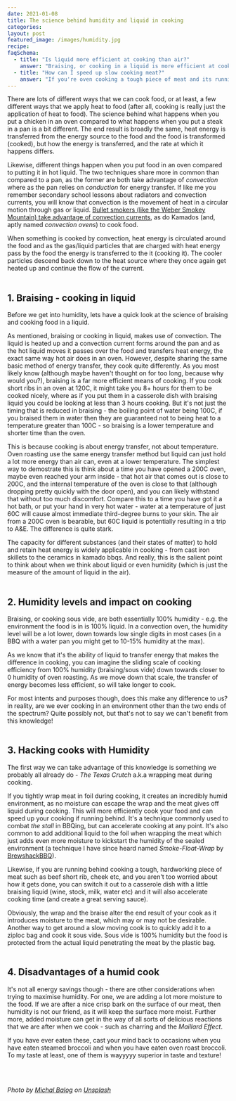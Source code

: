 ```yaml
---
date: 2021-01-08
title: The science behind humidity and liquid in cooking
categories:
layout: post
featured_image: /images/humidity.jpg
recipe:
faqSchema:
  - title: "Is liquid more efficient at cooking than air?"
    answer: "Braising, or cooking in a liquid is more efficient at cooking in an oven, as liquid has a greater capacity to store and transfer heat energy. For this reason, braising can reduce cooking time over 50% as well as cooking at lower temperatures"
  - title: "How can I speed up slow cooking meat?"
    answer: "If you're oven cooking a tough piece of meat and its running behind time, you can speed up cooking time by increasing the humidity. You can do this either my transferring the meat to a casserole dish with some braising liquid, or alternatively tightly wrapping the meat in foil so no steam can escape"
---
```


There are lots of different ways that we can cook food, or at least, a few different ways that we apply heat to food (after all, cooking is really just the application of heat to food). The science behind what happens when you put a chicken in an oven compared to what happens when you put a steak in a pan is a bit different. The end result is broadly the same, heat energy is transferred from the energy source to the food and the food is transformed (cooked), but how the energy is transferred, and the rate at which it happens differs.

Likewise, different things happen when you put food in an oven compared to putting it in hot liquid. The two techniques share more in common than compared to a pan, as the former are both take advantage of _convection_ where as the pan relies on _conduction_ for energy transfer. If like me you remember secondary school lessons about radiators and convection currents, you will know that convection is the movement of heat in a circular motion through gas or liquid. <a href="/science/2017/01/07/how-to-wsm/" target="_blank">Bullet smokers (like the Weber Smokey Mountain) take advantage of convection currents</a>, as do Kamados (and, aptly named _convection ovens_) to cook food.

When something is cooked by convection, heat energy is circulated around the food and as the gas/liquid particles that are charged with heat energy pass by the food the energy is transferred to the it (cooking it). The cooler particles descend back down to the heat source where they once again get heated up and continue the flow of the current.
<br>
<br>

## 1. Braising - cooking in liquid
Before we get into humidity, lets have a quick look at the science of braising and cooking food in a liquid.

As mentioned, braising or cooking in liquid, makes use of convection. The liquid is heated up and a convection current forms around the pan and as the hot liquid moves it passes over the food and transfers heat energy, the exact same way hot air does in an oven. However, despite sharing the same basic method of energy transfer, they cook quite differently. As you most likely know (although maybe haven't thought on for too long, because why would you?), braising is a far more efficient means of cooking. If you cook short ribs in an oven at 120C, it might take you 8+ hours for them to be cooked nicely, where as if you put them in a casserole dish with braising liquid you could be looking at less than 3 hours cooking. But it's not just the timing that is reduced in braising - the boiling point of water being 100C, if you braised them in water then they are guaranteed not to being heat to a temperature greater than 100C - so braising is a lower temperature and shorter time than the oven.

This is because cooking is about energy transfer, not about temperature. Oven roasting use the same energy transfer method but liquid can just hold a lot more energy than air can, even at a lower temperature. The simplest way to demostrate this is think about a time you have opened a 200C oven, maybe even reached your arm inside - that hot air that comes out is close to 200C, and the internal temperature of the oven is close to that (although dropping pretty quickly with the door open), and you can likely withstand that without too much discomfort. Compare this to a time you have got it a hot bath, or put your hand in very hot water - water at a temperature of just 60C will cause almost immediate third-degree burns to your skin. The air from a 200C oven is bearable, but 60C liquid is potentially resulting in a trip to A&E. The difference is quite stark.

The capacity for different substances (and their states of matter) to hold and retain heat energy is widely applicable in cooking - from cast iron skillets to the ceramics in kamado bbqs. And really, this is the salient point to think about when we think about liquid or even humidity (which is just the measure of the amount of liquid in the air).
<br>
<br>

## 2. Humidity levels and impact on cooking
Braising, or cooking sous vide, are both essentially 100% humidity - e.g. the environment the food is in is 100% liquid. In a convection oven, the humidity level will be a lot lower, down towards low single digits in most cases (in a BBQ with a water pan you might get to 10-15% humidity at the max).

As we know that it's the ability of liquid to transfer energy that makes the difference in cooking, you can imagine the sliding scale of cooking efficiency from 100% humidity (braising/sous vide) down towards closer to 0 humidity of oven roasting. As we move down that scale, the transfer of energy becomes less efficient, so will take longer to cook.

For most intents and purposes though, does this make any difference to us? in reality, are we ever cooking in an environment other than the two ends of the spectrum? Quite possibly not, but that's not to say we can't benefit from this knowledge!
<br>
<br>

## 3. Hacking cooks with Humidity
The first way we can take advantage of this knowledge is something we probably all already do - _The Texas Crutch_ a.k.a wrapping meat during cooking.

If you tightly wrap meat in foil during cooking, it creates an incredibly humid environment, as no moisture can escape the wrap and the meat gives off liquid during cooking. This will more efficiently cook your food and can speed up your cooking if running behind. It's a technique commonly used to combat _the stall_ in BBQing, but can accelerate cooking at any point. It's also common to add additional liquid to the foil when wrapping the meat which just adds even more moisture to kickstart the humidity of the sealed environment (a technique I have since heard named _Smoke-Float-Wrap_ by <a href="https://instagram.com/brewshackbbq" target="_blank">BrewshackBBQ</a>).

Likewise, if you are running behind cooking a tough, hardworking piece of meat such as beef short rib, cheek etc, and you aren't too worried about how it gets done, you can switch it out to a casserole dish with a little braising liquid (wine, stock, milk, water etc) and it will also accelerate cooking time (and create a great serving sauce).

Obviously, the wrap and the braise alter the end result of your cook as it introduces moisture to the meat, which may or may not be desirable. Another way to get around a slow moving cook is to quickly add it to a ziploc bag and cook it sous vide. Sous vide is 100% humidity but the food is protected from the actual liquid penetrating the meat by the plastic bag.
<br>
<br>

## 4. Disadvantages of a humid cook
It's not all energy savings though - there are other considerations when trying to maximise humidity. For one, we are adding a lot more moisture to the food. If we are after a nice crisp bark on the surface of our meat, then humidity is not our friend, as it will keep the surface more moist.  Further more, added moisture can get in the way of all sorts of delicious reactions that we are after when we cook - such as charring and the _Maillard Effect_.

If you have ever eaten these, cast your mind back to occasions when you have eaten steamed broccoli and when you have eaten oven roast broccoli. To my taste at least, one of them is wayyyyy superior in taste and texture!

<br>
<br>

<em><span>Photo by <a href="https://unsplash.com/@mikbutcher?utm_source=unsplash&amp;utm_medium=referral&amp;utm_content=creditCopyText">Michal Balog</a> on <a href="https://unsplash.com/s/photos/boiling?utm_source=unsplash&amp;utm_medium=referral&amp;utm_content=creditCopyText">Unsplash</a></span></em>

